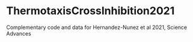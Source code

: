 # ThermotaxisCrossInhibition2021
Complementary code and data for Hernandez-Nunez et al 2021, Science Advances
